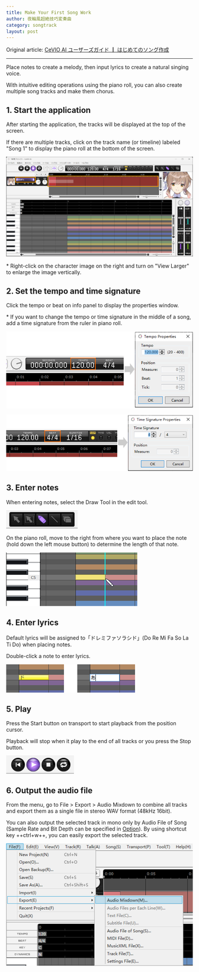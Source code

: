 ```yaml
---
title: Make Your First Song Work
author: 夜輪風超絶技巧変奏曲
category: songtrack
layout: post
---
```

Original article: [CeVIO AI ユーザーズガイド ┃ はじめてのソング作成](https://cevio.jp/guide/cevio_ai/tutorial_song/)

---
Place notes to create a melody, then input lyrics to create a natural singing voice.

With intuitive editing operations using the piano roll, you can also create multiple song tracks and make them chorus.

## 1. Start the application

After starting the application, the tracks will be displayed at the top of the screen.

If there are multiple tracks, click on the track name (or timeline) labeled "Song 1" to display the piano roll at the bottom of the screen.

![interface](images/tutorial_song_1.png)

\* Right-click on the character image on the right and turn on "View Larger" to enlarge the image vertically.

## 2. Set the tempo and time signature

Click the tempo or beat on info panel to display the properties window.

\* If you want to change the tempo or time signature in the middle of a song, add a time signature from the ruler in piano roll.

![tempo](images/tutorial_song_2.png)

![beat](images/tutorial_song_3.png)

## 3. Enter notes

When entering notes, select the Draw Tool in the edit tool.

![draw tool](images/tutorial_song_4.png)

On the piano roll, move to the right from where you want to place the note (hold down the left mouse button) to determine the length of that note.

![enter note](images/tutorial_song_5.png)

## 4. Enter lyrics

Default lyrics will be assigned to「ドレミファソラシド」(Do Re Mi Fa So La Ti Do) when placing notes.

Double-click a note to enter lyrics.

![enter lyrics](images/tutorial_song_6.png)

## 5. Play

Press the Start button on transport to start playback from the position cursor.

Playback will stop when it play to the end of all tracks or you press the Stop button.

![play](images/tutorial_song_7.png)

## 6. Output the audio file

From the menu, go to File > Export > Audio Mixdown to combine all tracks and export them as a single file in stereo WAV format (48kHz 16bit).

You can also output the selected track in mono only by Audio File of Song (Sample Rate and Bit Depth can be specified in [Option](../option/index.md)). By using shortcut key ++ctrl+w++, you can easily export the selected track.

![output](images/tutorial_song_8.png)
